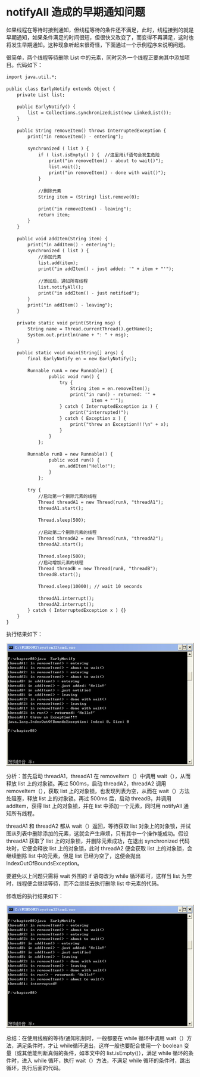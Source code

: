 # notifyAll 造成的早期通知问题

如果线程在等待时接到通知，但线程等待的条件还不满足，此时，线程接到的就是早期通知，如果条件满足的时间很短，但很快又改变了，而变得不再满足，这时也将发生早期通知。这种现象听起来很奇怪，下面通过一个示例程序来说明问题。

很简单，两个线程等待删除 List 中的元素，同时另外一个线程正要向其中添加项目。代码如下：

```
import java.util.*;  
  
public class EarlyNotify extends Object {  
    private List list;  
  
    public EarlyNotify() {  
        list = Collections.synchronizedList(new LinkedList());  
    }  
  
    public String removeItem() throws InterruptedException {  
        print("in removeItem() - entering");  
  
        synchronized ( list ) {  
            if ( list.isEmpty() ) {  //这里用if语句会发生危险  
                print("in removeItem() - about to wait()");  
                list.wait();  
                print("in removeItem() - done with wait()");  
            }  
  
            //删除元素  
            String item = (String) list.remove(0);  
  
            print("in removeItem() - leaving");  
            return item;  
        }  
    }  
  
    public void addItem(String item) {  
        print("in addItem() - entering");  
        synchronized ( list ) {  
            //添加元素  
            list.add(item);  
            print("in addItem() - just added: '" + item + "'");  
  
            //添加后，通知所有线程  
            list.notifyAll();  
            print("in addItem() - just notified");  
        }  
        print("in addItem() - leaving");  
    }  
  
    private static void print(String msg) {  
        String name = Thread.currentThread().getName();  
        System.out.println(name + ": " + msg);  
    }  
  
    public static void main(String[] args) {  
        final EarlyNotify en = new EarlyNotify();  
  
        Runnable runA = new Runnable() {  
                public void run() {  
                    try {  
                        String item = en.removeItem();  
                        print("in run() - returned: '" +   
                                item + "'");  
                    } catch ( InterruptedException ix ) {  
                        print("interrupted!");  
                    } catch ( Exception x ) {  
                        print("threw an Exception!!!\n" + x);  
                    }  
                }  
            };  
  
        Runnable runB = new Runnable() {  
                public void run() {  
                    en.addItem("Hello!");  
                }  
            };  
  
        try {  
            //启动第一个删除元素的线程  
            Thread threadA1 = new Thread(runA, "threadA1");  
            threadA1.start();  
  
            Thread.sleep(500);  
      
            //启动第二个删除元素的线程  
            Thread threadA2 = new Thread(runA, "threadA2");  
            threadA2.start();  
  
            Thread.sleep(500);  
            //启动增加元素的线程  
            Thread threadB = new Thread(runB, "threadB");  
            threadB.start();  
  
            Thread.sleep(10000); // wait 10 seconds  
  
            threadA1.interrupt();  
            threadA2.interrupt();  
        } catch ( InterruptedException x ) {}  
    }  
}  
```

执行结果如下：

![](images/notifyall.jpg)

分析：首先启动 threadA1，threadA1 在 removeItem（）中调用 wait（），从而释放 list 上的对象锁。再过 500ms，启动 threadA2，threadA2 调用 removeItem（），获取 list 上的对象锁，也发现列表为空，从而在 wait（）方法处阻塞，释放 list 上的对象锁。再过 500ms 后，启动 threadB，并调用 addItem，获得 list 上的对象锁，并在 list 中添加一个元素，同时用 notifyAll 通知所有线程。

threadA1 和 threadA2 都从 wait（）返回，等待获取 list 对象上的对象锁，并试图从列表中删除添加的元素，这就会产生麻烦，只有其中一个操作能成功。假设 threadA1 获取了 list 上的对象锁，并删除元素成功，在退出 synchronized 代码块时，它便会释放 list 上的对象锁，此时 threadA2 便会获取 list 上的对象锁，会继续删除 list 中的元素，但是 list 已经为空了，这便会抛出 IndexOutOfBoundsException。

要避免以上问题只需将 wait 外围的 if 语句改为 while 循环即可，这样当 list 为空时，线程便会继续等待，而不会继续去执行删除 list 中元素的代码。

修改后的执行结果如下：

![](images/niotifyall1.jpg)

总结：在使用线程的等待/通知机制时，一般都要在 while 循环中调用 wait（）方法，满足条件时，才让 while循环退出，这样一般也要配合使用一个 boolean 变量（或其他能判断真假的条件，如本文中的 list.isEmpty()），满足 while 循环的条件时，进入 while 循环，执行 wait（）方法，不满足 while 循环的条件时，跳出循环，执行后面的代码。




